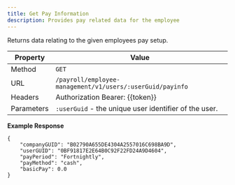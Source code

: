 ```yaml
---
title: Get Pay Information
description: Provides pay related data for the employee
---
```

Returns data relating to the given employees pay setup.

| Property | Value |
| ----------- | ----------- |
| Method | `GET` |
| URL | `/payroll/employee-management/v1/users/:userGuid/payinfo` |
| Headers | Authorization Bearer: {{token}} |
| Parameters | `:userGuid` - the unique user identifier of the user. |

**Example Response**

```
{
    "companyGUID": "B02790A655DE4304A2557016C698BA9D",
    "userGUID": "0BF91817E2E64B0C92F22FD24A9D4604",
    "payPeriod": "Fortnightly",
    "payMethod": "cash",
    "basicPay": 0.0
}                   
```
